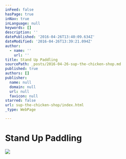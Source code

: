 ```yaml
---
inFeed: false
hasPage: true
inNav: true
inLanguage: null
keywords: []
description: ''
datePublished: '2016-04-26T13:40:09.634Z'
dateModified: '2016-04-26T13:39:21.094Z'
author:
  - name: ''
    url: ''
title: Stand Up Paddling
sourcePath: _posts/2016-04-26-sup-the-chicken-shop.md
published: true
authors: []
publisher:
  name: null
  domain: null
  url: null
  favicon: null
starred: false
url: sup-the-chicken-shop/index.html
_type: WebPage

---
```

# Stand Up Paddling
![](https://the-grid-user-content.s3-us-west-2.amazonaws.com/1521de0c-31a1-4c2f-9391-27f4c180ae8d.jpg)